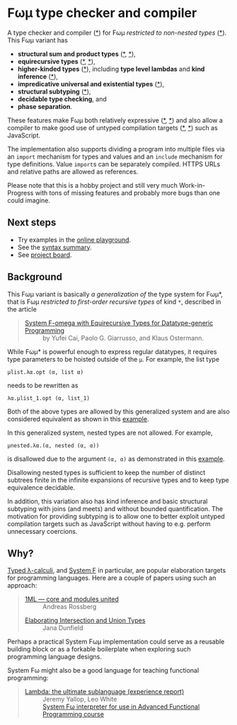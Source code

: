 # Fωμ type checker and compiler

A type checker and compiler
([\*](https://polytypic.github.io/f-omega-mu/#*examples/stream-fusion.fom)) for
Fωμ _restricted to non-nested types_
([\*](https://polytypic.github.io/f-omega-mu/#*examples/errors/nested.fom)).
This Fωμ variant has

- **structural sum and product types**
  ([\*](https://polytypic.github.io/f-omega-mu/#*examples/lists-of-various-lengths.fom),
  [\*](https://polytypic.github.io/f-omega-mu/#*examples/generic-folds.fom)),
- **equirecursive types**
  ([\*](https://polytypic.github.io/f-omega-mu/#*examples/first-order-and-higher-kinded-lists.fom),
  [\*](https://polytypic.github.io/f-omega-mu/#*examples/polymorphic-container-without-pretense.fom)),
- **higher-kinded types**
  ([\*](https://polytypic.github.io/f-omega-mu/#*examples/equality-witnesses.fom)),
  including **type level lambdas** and **kind inference**
  ([\*](https://polytypic.github.io/f-omega-mu/#*examples/type-level-programming.fom)),
- **impredicative universal and existential types**
  ([\*](https://polytypic.github.io/f-omega-mu/#*examples/stack-adt.fom)),
- **structural subtyping**
  ([\*](https://polytypic.github.io/f-omega-mu/#*examples/bounded-subtyping-of-counters.fom)),
- **decidable type checking**, and
- **phase separation**.

These features make Fωμ both relatively expressive
([\*](https://polytypic.github.io/f-omega-mu/#*examples/type-gadt-using-eq-witnesses.fom),
[\*](https://polytypic.github.io/f-omega-mu/#*examples/hoas-gadt.fom)) and also
allow a compiler to make good use of untyped compilation targets
([\*](https://polytypic.github.io/f-omega-mu/#*examples/equirecursive-fixpoint-combinator.fom),
[\*](https://polytypic.github.io/f-omega-mu/#*examples/object-oriented-sets.fom))
such as JavaScript.

The implementation also supports dividing a program into multiple files via an
`import` mechanism for types and values and an `include` mechanism for type
definitions. Value `import`s can be separately compiled. HTTPS URLs and relative
paths are allowed as references.

Please note that this is a hobby project and still very much Work-in-Progress
with tons of missing features and probably more bugs than one could imagine.

## Next steps

- Try examples in the
  [online playground](https://polytypic.github.io/f-omega-mu/#*examples/fact.fom).
- See the [syntax summary](SYNTAX.md).
- See [project board](https://github.com/polytypic/f-omega-mu/projects/1).

## Background

This Fωμ variant is basically _a generalization of_ the type system for Fωμ\*,
that is Fωμ _restricted to first-order recursive types_ of kind `*`, described
in the article

<blockquote>
  <dl>
    <dt>
      <a href="http://ps.informatik.uni-tuebingen.de/research/functors/equirecursion-fomega-popl16.pdf">
        System F-omega with Equirecursive Types for Datatype-generic Programming
      </a>
    </dt>
    <dd>by Yufei Cai, Paolo G. Giarrusso, and Klaus Ostermann.</dd>
  </dl>
</blockquote>

While Fωμ\* is powerful enough to express regular datatypes, it requires type
parameters to be hoisted outside of the `μ`. For example, the list type

```
μlist.λα.opt (α, list α)
```

needs to be rewritten as

```
λα.μlist_1.opt (α, list_1)
```

Both of the above types are allowed by this generalized system and are also
considered equivalent as shown in this
[example](https://polytypic.github.io/f-omega-mu/#*examples/first-order-and-higher-kinded-lists.fom).

In this generalized system, nested types are not allowed. For example,

```
μnested.λα.(α, nested (α, α))
```

is disallowed due to the argument `(α, α)` as demonstrated in this
[example](https://polytypic.github.io/f-omega-mu/#*examples/errors/nested.fom).

Disallowing nested types is sufficient to keep the number of distinct subtrees
finite in the infinite expansions of recursive types and to keep type
equivalence decidable.

In addition, this variation also has kind inference and basic structural
subtyping with joins (and meets) and without bounded quantification. The
motivation for providing subtyping is to allow one to better exploit untyped
compilation targets such as JavaScript without having to e.g. perform
unnecessary coercions.

## Why?

[Typed λ-calculi](https://en.wikipedia.org/wiki/Typed_lambda_calculus), and
[System F](https://en.wikipedia.org/wiki/System_F) in particular, are popular
elaboration targets for programming languages. Here are a couple of papers using
such an approach:

<blockquote>
  <dl>
    <dt><a href="https://people.mpi-sws.org/~rossberg/1ml/">1ML — core and modules united</a></dt>
    <dd>Andreas Rossberg</dd>
  </dl>
  <dl>
    <dt><a href="https://arxiv.org/abs/1206.5386">Elaborating Intersection and Union Types</a>
    <dd>Jana Dunfield</dd>
  </dl>
</blockquote>

Perhaps a practical System Fωμ implementation could serve as a reusable building
block or as a forkable boilerplate when exploring such programming language
designs.

System Fω might also be a good language for teaching functional programming:

<blockquote>
  <dl>
    <dt><a href="https://dl.acm.org/doi/abs/10.1145/3342713">Lambda: the ultimate sublanguage (experience report)</a></dt>
    <dd>Jeremy Yallop, Leo White<br><a href="https://github.com/ocamllabs/fomega">System Fω interpreter for use in Advanced Functional Programming course</a><dd>
  </dl>
</blockquote>
